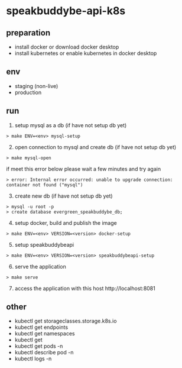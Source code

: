 # speakbuddybe-api-k8s

## preparation
- install docker or download docker desktop
- install kubernetes or enable kubernetes in docker desktop

## env
- staging (non-live)
- production

## run
1. setup mysql as a db (if have not setup db yet)
```
> make ENV=<env> mysql-setup
```

2. open connection to mysql and create db (if have not setup db yet)
```
> make mysql-open
```

if meet this error below please wait a few minutes and try again

```
> error: Internal error occurred: unable to upgrade connection: container not found ("mysql")
```

3. create new db (if have not setup db yet)

```
> mysql -u root -p
> create database evergreen_speakbuddybe_db;
```

4. setup docker, build and publish the image
```
> make ENV=<env> VERSION=<version> docker-setup
```

5. setup speakbuddybeapi
```
> make ENV=<env> VERSION=<version> speakbuddybeapi-setup
```

6. serve the application
```
> make serve
```

7. access the application with this host http://localhost:8081

## other
- kubectl get storageclasses.storage.k8s.io
- kubectl get endpoints
- kubectl get namespaces
- kubectl get <keyword>
- kubectl get pods -n <namespace>
- kubectl describe pod <pod-name> -n <namespace>
- kubectl logs <pod-name> -n <namespace>